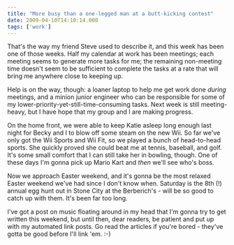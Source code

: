 ```yaml
---
title: "More busy than a one-legged man at a butt-kicking contest"
date: 2009-04-10T14:10:14.000
tags: ['work']
---
```


That's the way my friend Steve used to describe it, and this week has been one of those weeks. Half my calendar at work has been meetings; each meeting seems to generate more tasks for me; the remaining non-meeting time doesn't seem to be sufficient to complete the tasks at a rate that will bring me anywhere close to keeping up.

Help is on the way, though: a loaner laptop to help me get work done _during_ meetings, and a minion junior engineer who can be responsible for some of my lower-priority-yet-still-time-consuming tasks. Next week is still meeting-heavy, but I have hope that my group and I are making progress.

On the home front, we were able to keep Katie asleep long enough last night for Becky and I to blow off some steam on the new Wii. So far we've only got the Wii Sports and Wii Fit, so we played a bunch of head-to-head sports. She quickly proved she could beat me at tennis, baseball, and golf. It's some small comfort that I can still take her in bowling, though. One of these days I'm gonna pick up Mario Kart and _then_ we'll see who's boss.

Now we approach Easter weekend, and it's gonna be the most relaxed Easter weekend we've had since I don't know when. Saturday is the 8th (!) annual egg hunt out in Stone City at the Berberich's - will be so good to catch up with them. It's been far too long.

I've got a post on music floating around in my head that I'm gonna try to get written this weekend, but until then, dear readers, be patient and put up with my automated link posts. Go read the articles if you're bored - they've gotta be good before I'll link 'em. :-)

